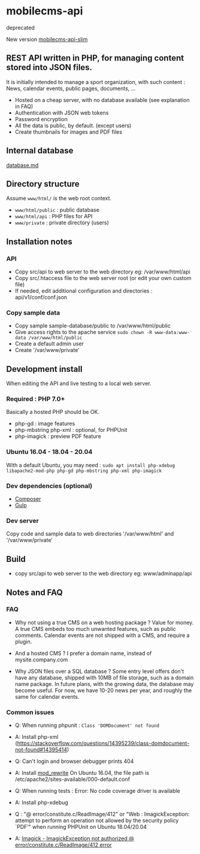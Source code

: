 # mobilecms-api

deprecated

New version [mobilecms-api-slim](https://github.com/OlivierB29/mobilecms-api-slim)


## REST API written in PHP, for managing content stored into JSON files.


It is initially intended to manage a sport organization, with such content : News, calendar events, public pages, documents, ...

- Hosted on a cheap server, with no database available (see explanation in FAQ)
- Authentication with JSON web tokens
- Password encryption
- All the data is public, by default. (except users)
- Create thumbnails for images and PDF files

## Internal database
[database.md](database.md)

## Directory structure
Assume `www/html/` is the web root context.

- `www/html/public` : public database
- `www/html/api` : PHP files for API
- `www/private` : private directory (users)


## Installation notes


### API
- Copy src/api to web server to the web directory eg: /var/www/html/api
- Copy src/.htaccess file to the web server root (or edit your own custom file)
- If needed, edit additional configuration and directories : api/v1/conf/conf.json

### Copy sample data
- Copy sample sample-database/public to /var/www/html/public
- Give access rights to the apache service `sudo chown -R www-data:www-data /var/www/html/public`
- Create a default admin user
- Create '/var/www/private'

## Development install

When editing the API and live testing to a local web server.
### Required : PHP 7.0+
Basically a hosted PHP should be OK.
- php-gd : image features
- php-mbstring php-xml : optional, for PHPUnit
- php-imagick : preview PDF feature

### Ubuntu 16.04 - 18.04 - 20.04
With a default Ubuntu, you may need : `sudo apt install php-xdebug libapache2-mod-php php-gd php-mbstring php-xml php-imagick`

### Dev dependencies (optional)
- [Composer](https://getcomposer.org/download/)
- [Gulp](https://gulpjs.com/)

### Dev server

Copy code and sample data to web directories '/var/www/html' and '/var/www/private'

## Build
- copy src/api to web server to the web directory eg: www/adminapp/api


## Notes and FAQ
### FAQ
- Why not using a true CMS on a web hosting package ?
Value for money. A true CMS embeds too much unwanted features, such as public comments. Calendar events are not shipped with a CMS, and require a plugin.

- And a hosted CMS ?
I prefer a domain name, instead of mysite.company.com

- Why JSON files over a SQL database ?
Some entry level offers don't have any database, shipped with 10MB of file storage, such as a domain name package.
In future plans, with the growing data, the database may become useful. For now, we have 10-20 news per year, and roughly the same for calendar events.

### Common issues
- Q: When running phpunit : `Class 'DOMDocument' not found`
- A: Install php-xml (https://stackoverflow.com/questions/14395239/class-domdocument-not-found#14395414)

- Q: Can't login and browser debugger prints 404
- A: Install [mod_rewrite](https://stackoverflow.com/questions/17745310/how-to-enable-mod-rewrite-in-lamp-on-ubuntu#17745379)
On Ubuntu 16.04, the file path is /etc/apache2/sites-available/000-default.conf

- Q: When running tests : Error: No code coverage driver is available
- A: Install php-xdebug

- Q : "@ error/constitute.c/ReadImage/412" or "Web : ImagickException: attempt to perform an operation not allowed by the security policy `PDF’" when running PHPUnit on Ubuntu 18.04/20.04
- A: [Imagick - ImagickException not authorized @ error/constitute.c/ReadImage/412 error](https://stackoverflow.com/questions/52817741/imagick-imagickexception-not-authorized-error-constitute-c-readimage-412-err)